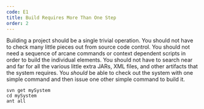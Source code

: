 ```yaml
---
code: E1
title: Build Requires More Than One Step
order: 2
---
```

Building a project should be a single trivial operation. You should not have to check many little pieces out from source code control. You should not need a sequence of arcane commands or context dependent scripts in order to build the individual elements. You should not have to search near and far for all the various little extra JARs, XML files, and other artifacts that the system requires. You _should_ be able to check out the system with one simple command and then issue one other simple command to build it.
```
svn get mySystem
cd mySystem
ant all
```